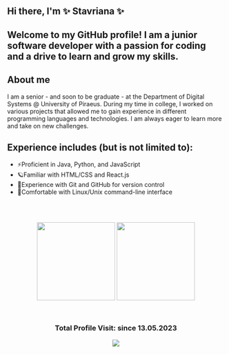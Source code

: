 ## Hi there, I'm ✨ Stavriana ✨ 

## Welcome to my GitHub profile! I am a junior software developer with a passion for coding and a drive to learn and grow my skills.

## About me
I am a senior - and soon to be  graduate - at the Department of Digital Systems @ University of Piraeus. During my time in college, I worked on various projects that allowed me to gain experience in different programming languages and technologies. I am always eager to learn more and take on new challenges.

## Experience includes (but is not limited to):
- ⚡Proficient in Java, Python, and JavaScript
- 🪐Familiar with HTML/CSS and React.js
- 🎇Experience with Git and GitHub for version control
- 🌌Comfortable with Linux/Unix command-line interface

<br />

<br/> 
<p align="center">
<img height="181em" src="https://github-readme-stats.vercel.app/api?username=stavkran&show_icons=true&theme=radical" align="center"/>
<img height="181em" src="https://github-readme-stats.vercel.app/api/top-langs/?username=stavkran&layout=compact&theme=radical&hide=jupyter%20notebook,html,css" align="center"/>
<!-- <img height="181em" src="https://github-readme-stats.vercel.app/api?username=stavkran&show_icons=true&theme=radical" align = "center"/>
<img height="181em" src="https://github-readme-stats.vercel.app/api/top-langs/?username=stavkran&layout=compact&theme=radical&hide=jupyter%20notebook,html,css" align = "center"/> -->
<!-- <img height="181em" src="https://github-readme-stats.vercel.app/api/top-langs?username=stavkran&show_icons=true&locale=en&layout=compact&theme=radical" align = "center"/> -->
</p>

<br/> 

<!--   GitHub stats graph -->
<!-- ### 📈 GitHub Activity Graph:
[![Stavriana's github activity graph](https://github-readme-activity-graph.cyclic.app/graph?username=stavkran&theme=github-compact)](https://github.com/stavkran/github-readme-activity-graph) -->


 <h3><p align="center">Total Profile Visit: since 13.05.2023</p>
<p align="center">
    <img alingn="center" src="https://profile-counter.glitch.me/stavkran/count.svg"/>
</p>
